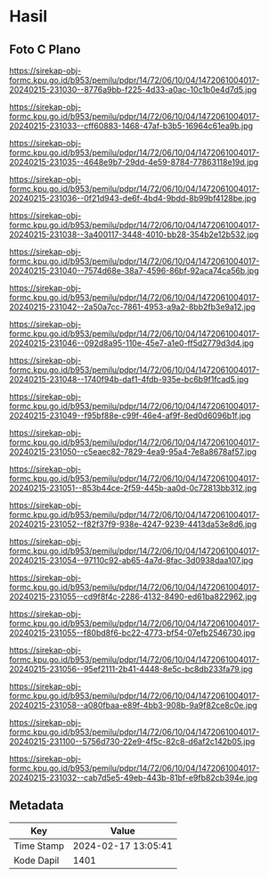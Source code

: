 # Hasil

## Foto C Plano

https://sirekap-obj-formc.kpu.go.id/b953/pemilu/pdpr/14/72/06/10/04/1472061004017-20240215-231030--8776a9bb-f225-4d33-a0ac-10c1b0e4d7d5.jpg

https://sirekap-obj-formc.kpu.go.id/b953/pemilu/pdpr/14/72/06/10/04/1472061004017-20240215-231033--cff60883-1468-47af-b3b5-16964c61ea9b.jpg

https://sirekap-obj-formc.kpu.go.id/b953/pemilu/pdpr/14/72/06/10/04/1472061004017-20240215-231035--4648e9b7-29dd-4e59-8784-77863118e19d.jpg

https://sirekap-obj-formc.kpu.go.id/b953/pemilu/pdpr/14/72/06/10/04/1472061004017-20240215-231036--0f21d943-de6f-4bd4-9bdd-8b99bf4128be.jpg

https://sirekap-obj-formc.kpu.go.id/b953/pemilu/pdpr/14/72/06/10/04/1472061004017-20240215-231038--3a400117-3448-4010-bb28-354b2e12b532.jpg

https://sirekap-obj-formc.kpu.go.id/b953/pemilu/pdpr/14/72/06/10/04/1472061004017-20240215-231040--7574d68e-38a7-4596-86bf-92aca74ca56b.jpg

https://sirekap-obj-formc.kpu.go.id/b953/pemilu/pdpr/14/72/06/10/04/1472061004017-20240215-231042--2a50a7cc-7861-4953-a9a2-8bb2fb3e9a12.jpg

https://sirekap-obj-formc.kpu.go.id/b953/pemilu/pdpr/14/72/06/10/04/1472061004017-20240215-231046--092d8a95-110e-45e7-a1e0-ff5d2779d3d4.jpg

https://sirekap-obj-formc.kpu.go.id/b953/pemilu/pdpr/14/72/06/10/04/1472061004017-20240215-231048--1740f94b-daf1-4fdb-935e-bc6b9f1fcad5.jpg

https://sirekap-obj-formc.kpu.go.id/b953/pemilu/pdpr/14/72/06/10/04/1472061004017-20240215-231049--f95bf88e-c99f-46e4-af9f-8ed0d6096b1f.jpg

https://sirekap-obj-formc.kpu.go.id/b953/pemilu/pdpr/14/72/06/10/04/1472061004017-20240215-231050--c5eaec82-7829-4ea9-95a4-7e8a8678af57.jpg

https://sirekap-obj-formc.kpu.go.id/b953/pemilu/pdpr/14/72/06/10/04/1472061004017-20240215-231051--853b44ce-2f59-445b-aa0d-0c72813bb312.jpg

https://sirekap-obj-formc.kpu.go.id/b953/pemilu/pdpr/14/72/06/10/04/1472061004017-20240215-231052--f82f37f9-938e-4247-9239-4413da53e8d6.jpg

https://sirekap-obj-formc.kpu.go.id/b953/pemilu/pdpr/14/72/06/10/04/1472061004017-20240215-231054--97110c92-ab65-4a7d-8fac-3d0938daa107.jpg

https://sirekap-obj-formc.kpu.go.id/b953/pemilu/pdpr/14/72/06/10/04/1472061004017-20240215-231055--cd9f8f4c-2286-4132-8490-ed61ba822962.jpg

https://sirekap-obj-formc.kpu.go.id/b953/pemilu/pdpr/14/72/06/10/04/1472061004017-20240215-231055--f80bd8f6-bc22-4773-bf54-07efb2546730.jpg

https://sirekap-obj-formc.kpu.go.id/b953/pemilu/pdpr/14/72/06/10/04/1472061004017-20240215-231056--95ef2111-2b41-4448-8e5c-bc8db233fa79.jpg

https://sirekap-obj-formc.kpu.go.id/b953/pemilu/pdpr/14/72/06/10/04/1472061004017-20240215-231058--a080fbaa-e89f-4bb3-908b-9a9f82ce8c0e.jpg

https://sirekap-obj-formc.kpu.go.id/b953/pemilu/pdpr/14/72/06/10/04/1472061004017-20240215-231100--5756d730-22e9-4f5c-82c8-d6af2c142b05.jpg

https://sirekap-obj-formc.kpu.go.id/b953/pemilu/pdpr/14/72/06/10/04/1472061004017-20240215-231032--cab7d5e5-49eb-443b-81bf-e9fb82cb394e.jpg


## Metadata

| Key        | Value               |
| ---------- | ------------------- |
| Time Stamp | 2024-02-17 13:05:41 |
| Kode Dapil | 1401                |




